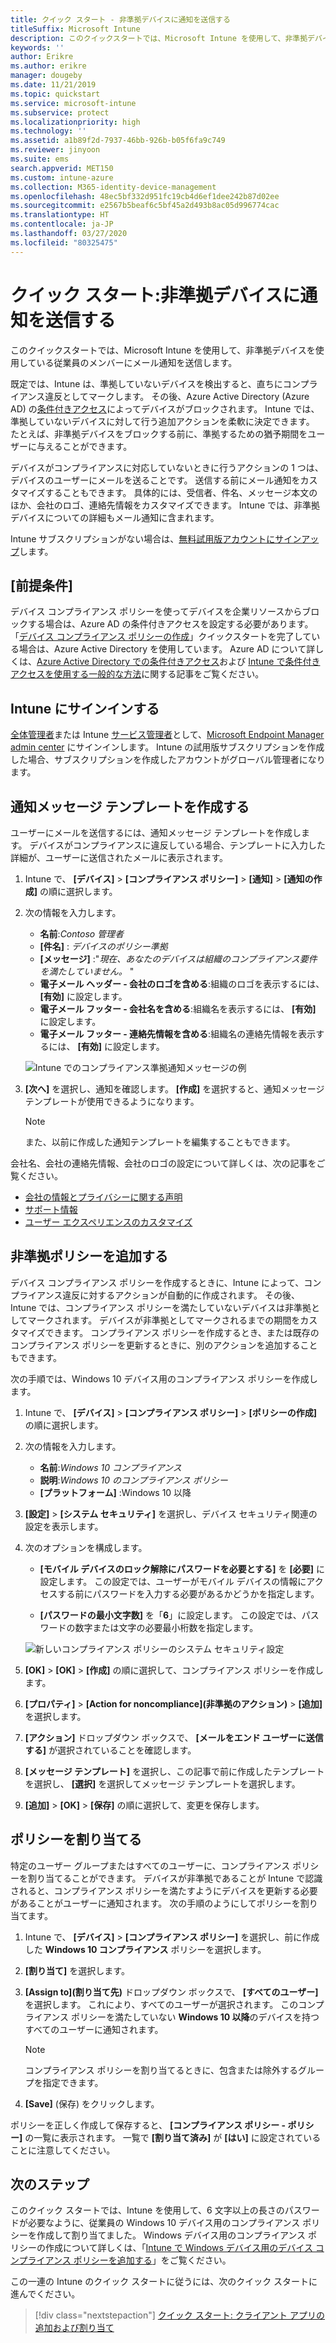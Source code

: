```yaml
---
title: クイック スタート - 非準拠デバイスに通知を送信する
titleSuffix: Microsoft Intune
description: このクイックスタートでは、Microsoft Intune を使用して、非準拠デバイスにメール通知を送信します。
keywords: ''
author: Erikre
ms.author: erikre
manager: dougeby
ms.date: 11/21/2019
ms.topic: quickstart
ms.service: microsoft-intune
ms.subservice: protect
ms.localizationpriority: high
ms.technology: ''
ms.assetid: a1b89f2d-7937-46bb-926b-b05f6fa9c749
ms.reviewer: jinyoon
ms.suite: ems
search.appverid: MET150
ms.custom: intune-azure
ms.collection: M365-identity-device-management
ms.openlocfilehash: 48ec5bf332d951fc19cb4d6ef1dee242b87d02ee
ms.sourcegitcommit: e2567b5beaf6c5bf45a2d493b8ac05d996774cac
ms.translationtype: HT
ms.contentlocale: ja-JP
ms.lasthandoff: 03/27/2020
ms.locfileid: "80325475"
---
```

# <a name="quickstart-send-notifications-to-noncompliant-devices"></a>クイック スタート:非準拠デバイスに通知を送信する

このクイックスタートでは、Microsoft Intune を使用して、非準拠デバイスを使用している従業員のメンバーにメール通知を送信します。

既定では、Intune は、準拠していないデバイスを検出すると、直ちにコンプライアンス違反としてマークします。 その後、Azure Active Directory (Azure AD) の[条件付きアクセス](https://docs.microsoft.com/azure/active-directory/active-directory-conditional-access-azure-portal)によってデバイスがブロックされます。 Intune では、準拠していないデバイスに対して行う追加アクションを柔軟に決定できます。 たとえば、非準拠デバイスをブロックする前に、準拠するための猶予期間をユーザーに与えることができます。

デバイスがコンプライアンスに対応していないときに行うアクションの 1 つは、デバイスのユーザーにメールを送ることです。 送信する前にメール通知をカスタマイズすることもできます。 具体的には、受信者、件名、メッセージ本文のほか、会社のロゴ、連絡先情報をカスタマイズできます。 Intune では、非準拠デバイスについての詳細もメール通知に含まれます。

Intune サブスクリプションがない場合は、[無料試用版アカウントにサインアップ](../fundamentals/free-trial-sign-up.md)します。

## <a name="prerequisites"></a>[前提条件]

デバイス コンプライアンス ポリシーを使ってデバイスを企業リソースからブロックする場合は、Azure AD の条件付きアクセスを設定する必要があります。 「[デバイス コンプライアンス ポリシーの作成](quickstart-set-password-length-android.md)」クイックスタートを完了している場合は、Azure Active Directory を使用しています。 Azure AD について詳しくは、[Azure Active Directory での条件付きアクセス](https://docs.microsoft.com/azure/active-directory/active-directory-conditional-access-azure-portal)および [Intune で条件付きアクセスを使用する一般的な方法](../protect/conditional-access-intune-common-ways-use.md)に関する記事をご覧ください。

## <a name="sign-in-to-intune"></a>Intune にサインインする

[全体管理者](../fundamentals/users-add.md#types-of-administrators)または Intune [サービス管理者](../fundamentals/users-add.md#types-of-administrators)として、[Microsoft Endpoint Manager admin center](https://go.microsoft.com/fwlink/?linkid=2109431) にサインインします。 Intune の試用版サブスクリプションを作成した場合、サブスクリプションを作成したアカウントがグローバル管理者になります。

## <a name="create-a-notification-message-template"></a>通知メッセージ テンプレートを作成する

ユーザーにメールを送信するには、通知メッセージ テンプレートを作成します。 デバイスがコンプライアンスに違反している場合、テンプレートに入力した詳細が、ユーザーに送信されたメールに表示されます。

1. Intune で、 **[デバイス]**  >  **[コンプライアンス ポリシー]**  >  **[通知]**  >  **[通知の作成]** の順に選択します。
2. 次の情報を入力します。

   - **名前**:*Contoso 管理者*
   - **[件名]** : *デバイスのポリシー準拠*
   - **[メッセージ]** :"*現在、あなたのデバイスは組織のコンプライアンス要件を満たしていません。* "
   - **電子メール ヘッダー - 会社のロゴを含める**:組織のロゴを表示するには、 **[有効]** に設定します。
   - **電子メール フッター - 会社名を含める**:組織名を表示するには、 **[有効]** に設定します。
   - **電子メール フッター - 連絡先情報を含める**:組織名の連絡先情報を表示するには、 **[有効]** に設定します。

   ![Intune でのコンプライアンス準拠通知メッセージの例](./media/quickstart-send-notification/quickstart-send-notification-01.png)

3. **[次へ]** を選択し、通知を確認します。 **[作成]** を選択すると、通知メッセージ テンプレートが使用できるようになります。

   > [!NOTE]
   > また、以前に作成した通知テンプレートを編集することもできます。

会社名、会社の連絡先情報、会社のロゴの設定について詳しくは、次の記事をご覧ください。

- [会社の情報とプライバシーに関する声明](../apps/company-portal-app.md#configuration)
- [サポート情報](../apps/company-portal-app.md#support-information)
- [ユーザー エクスペリエンスのカスタマイズ](../apps/company-portal-app.md#customizing-the-user-experience)

## <a name="add-a-noncompliance-policy"></a>非準拠ポリシーを追加する

デバイス コンプライアンス ポリシーを作成するときに、Intune によって、コンプライアンス違反に対するアクションが自動的に作成されます。 その後、Intune では、コンプライアンス ポリシーを満たしていないデバイスは非準拠としてマークされます。 デバイスが非準拠としてマークされるまでの期間をカスタマイズできます。 コンプライアンス ポリシーを作成するとき、または既存のコンプライアンス ポリシーを更新するときに、別のアクションを追加することもできます。

次の手順では、Windows 10 デバイス用のコンプライアンス ポリシーを作成します。

1. Intune で、 **[デバイス]**  >  **[コンプライアンス ポリシー]**  >  **[ポリシーの作成]** の順に選択します。

2. 次の情報を入力します。

   - **名前**:*Windows 10 コンプライアンス*
   - **説明**:*Windows 10 のコンプライアンス ポリシー*
   - **[プラットフォーム]** :Windows 10 以降

3. **[設定]**  >  **[システム セキュリティ]** を選択し、デバイス セキュリティ関連の設定を表示します。

4. 次のオプションを構成します。

   - **[モバイル デバイスのロック解除にパスワードを必要とする]** を **[必要]** に設定します。 この設定では、ユーザーがモバイル デバイスの情報にアクセスする前にパスワードを入力する必要があるかどうかを指定します。

   - **[パスワードの最小文字数]** を「**6**」に設定します。 この設定では、パスワードの数字または文字の必要最小桁数を指定します。

   ![新しいコンプライアンス ポリシーのシステム セキュリティ設定](./media/quickstart-send-notification/system-security-settings-01.png)

5. **[OK]**  >  **[OK]**  >  **[作成]** の順に選択して、コンプライアンス ポリシーを作成します。

6. **[プロパティ]**  >  **[Action for noncompliance]\(非準拠のアクション\)**  >  **[追加]** を選択します。

7. **[アクション]** ドロップダウン ボックスで、 **[メールをエンド ユーザーに送信する]** が選択されていることを確認します。

8. **[メッセージ テンプレート]** を選択し、この記事で前に作成したテンプレートを選択し、 **[選択]** を選択してメッセージ テンプレートを選択します。

9. **[追加]**  >  **[OK]**  >  **[保存]** の順に選択して、変更を保存します。

## <a name="assign-the-policy"></a>ポリシーを割り当てる

特定のユーザー グループまたはすべてのユーザーに、コンプライアンス ポリシーを割り当てることができます。 デバイスが非準拠であることが Intune で認識されると、コンプライアンス ポリシーを満たすようにデバイスを更新する必要があることがユーザーに通知されます。 次の手順のようにしてポリシーを割り当てます。

1. Intune で、 **[デバイス]**  >  **[コンプライアンス ポリシー]** を選択し、前に作成した **Windows 10 コンプライアンス** ポリシーを選択します。

2. **[割り当て]** を選択します。

3. **[Assign to]\(割り当て先\)** ドロップダウン ボックスで、 **[すべてのユーザー]** を選択します。 これにより、すべてのユーザーが選択されます。 このコンプライアンス ポリシーを満たしていない **Windows 10 以降**のデバイスを持つすべてのユーザーに通知されます。

    > [!NOTE]
    > コンプライアンス ポリシーを割り当てるときに、包含または除外するグループを指定できます。

4. **[Save]** (保存) をクリックします。

ポリシーを正しく作成して保存すると、 **[コンプライアンス ポリシー - ポリシー]** の一覧に表示されます。 一覧で **[割り当て済み]** が **[はい]** に設定されていることに注意してください。

## <a name="next-steps"></a>次のステップ

このクイック スタートでは、Intune を使用して、6 文字以上の長さのパスワードが必要なように、従業員の Windows 10 デバイス用のコンプライアンス ポリシーを作成して割り当てました。 Windows デバイス用のコンプライアンス ポリシーの作成について詳しくは、「[Intune で Windows デバイス用のデバイス コンプライアンス ポリシーを追加する](compliance-policy-create-windows.md)」をご覧ください。

この一連の Intune のクイック スタートに従うには、次のクイック スタートに進んでください。

> [!div class="nextstepaction"]
> [クイック スタート: クライアント アプリの追加および割り当て](../apps/quickstart-add-assign-app.md)
